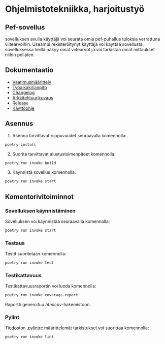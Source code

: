 # Ohjelmistotekniikka, harjoitustyö

## Pef-sovellus

sovelluksen avulla käyttäjä voi seurata omia pef-puhallus tuloksia verrattuna viitearvoihin. Useampi rekisteröitynyt käyttäjä voi käyttää sovellusta, sovelluksessa heillä näkyy omat viitearvot ja voi tarkistaa omat mittaukset niihin peilaten.

## Dokumentaatio

- [Vaatimusmäärittely](./dokumentaatio/vaatimusmaarittely.md)
- [Työaikakirjanpito](./dokumentaatio/tuntikirjanpito.md)
- [Changelog](./dokumentaatio/changelog.md)
- [Arkkitehtuurikuvaus](./dokumentaatio/arkkitehtuuri.md)
- [Release](https://github.com/JVilo/ot-harjoitustyo/releases/tag/Viikko6)
- [Käyttöohje](https://github.com/JVilo/ot-harjoitustyo/blob/main/dokumentaatio/kayttoohje.md)

## Asennus

1. Asenna tarvittavat riippuvuudet seuraavalla komennolla:

```bash
poetry install
```

2. Suorita tarvittavat alustustoimenpiteet komennolla:

```bash
poetry run invoke build
```

3. Käynnistä sovellus komennolla:

```bash
poetry run invoke start
```

## Komentorivitoiminnot

### Sovelluksen käynnistäminen

Sovelluksen voi käynnistää seuraavalla komennolla:

```bash
poetry run invoke start
```

### Testaus

Testit suoritetaan komennolla:

```bash
poetry run invoke test
```

### Testikattavuus

Testikattavuusraportin voi luoda komennolla:

```bash
poetry run invoke coverage-report
```

Raportti generoituu _htmlcov_-hakemistoon.

### Pylint

Tiedoston [.pylintrc](./.pylintrc) määrittelemät tarkistukset voi suorittaa komennolla:

```bash
poetry run invoke lint
```